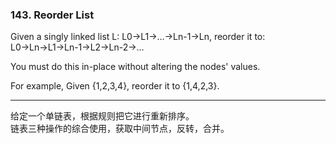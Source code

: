 ### 143. Reorder List

Given a singly linked list L: L0→L1→…→Ln-1→Ln,
reorder it to: L0→Ln→L1→Ln-1→L2→Ln-2→…

You must do this in-place without altering the nodes' values.

For example,
Given {1,2,3,4}, reorder it to {1,4,2,3}.

* * *

给定一个单链表，根据规则把它进行重新排序。   
链表三种操作的综合使用，获取中间节点，反转，合并。   

